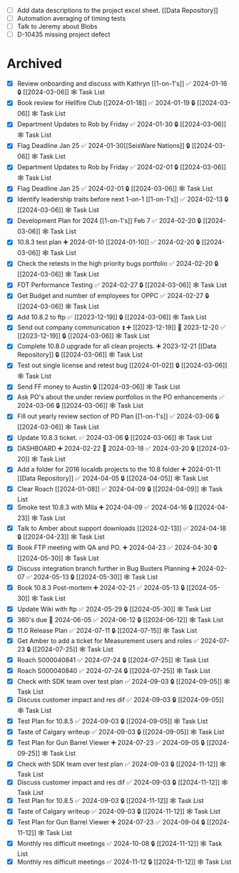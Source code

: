 - [ ] Add data descriptions to the project excel sheet. [[Data Repository]]
- [ ] Automation averaging of timing tests
- [ ] Talk to Jeremy about Blobs
- [ ] D-10435 missing project defect
# Archived

- [x] Review onboarding and discuss with Kathryn [[1-on-1's]] ✅ 2024-01-16 🔒 [[2024-03-06]] 🕸️ Task List
- [x] Book review for Hellfire Club [[2024-01-18]] ✅ 2024-01-19 🔒 [[2024-03-06]] 🕸️ Task List
- [x] Department Updates to Rob by Friday ✅ 2024-01-30 🔒 [[2024-03-06]] 🕸️ Task List
- [x] Flag Deadline Jan 25 ✅ 2024-01-30[[SeisWare Nations]] 🔒 [[2024-03-06]] 🕸️ Task List
- [x] Department Updates to Rob by Friday ✅ 2024-02-01 🔒 [[2024-03-06]] 🕸️ Task List
- [x] Flag Deadline Jan 25 ✅ 2024-02-01 🔒 [[2024-03-06]] 🕸️ Task List
- [x] Identify leadership traits before next 1-on-1 [[1-on-1's]] ✅ 2024-02-13 🔒 [[2024-03-06]] 🕸️ Task List
- [x] Development Plan for 2024 [[1-on-1's]] Feb 7 ✅ 2024-02-20 🔒 [[2024-03-06]] 🕸️ Task List
- [x] 10.8.3 test plan ➕ 2024-01-10 [[2024-01-10]] ✅ 2024-02-20 🔒 [[2024-03-06]] 🕸️ Task List
- [x] Check the retests in the high priority bugs portfolio ✅ 2024-02-20 🔒 [[2024-03-06]] 🕸️ Task List
- [x] FDT Performance Testing ✅ 2024-02-27 🔒 [[2024-03-06]] 🕸️ Task List
- [x] Get Budget and number of employees for OPPC ✅ 2024-02-27 🔒 [[2024-03-06]] 🕸️ Task List
- [x] Add 10.8.2 to ftp ✅ [[2023-12-19]]  🔒 [[2024-03-06]] 🕸️ Task List
- [x] Send out company communication ⏫ ➕ [[2023-12-19]] 📅 2023-12-20 ✅ [[2023-12-19]] 🔒 [[2024-03-06]] 🕸️ Task List
- [x] Complete 10.8.0 upgrade for all clean projects. ➕ 2023-12-21 [[Data Repository]] 🔒 [[2024-03-06]] 🕸️ Task List
- [x] Test out single license and retest bug [[2024-01-02]] 🔒 [[2024-03-06]] 🕸️ Task List
- [x] Send FF money to Austin 🔒 [[2024-03-06]] 🕸️ Task List
- [x] Ask PO's about the under review portfolios in the PO enhancements ✅ 2024-03-06 🔒 [[2024-03-06]] 🕸️ Task List
- [x] Fill out yearly review section of PD Plan [[1-on-1's]] ✅ 2024-03-06 🔒 [[2024-03-06]] 🕸️ Task List
- [x] Update 10.8.3 ticket. ✅ 2024-03-06 🔒 [[2024-03-06]] 🕸️ Task List
- [x] DASHBOARD ➕ 2024-02-22 📅 2024-03-18 ✅ 2024-03-20 🔒 [[2024-03-20]] 🕸️ Task List
- [x] Add a folder for 2016 localdb projects to the 10.8 folder ➕ 2024-01-11 [[Data Repository]] ✅ 2024-04-05 🔒 [[2024-04-05]] 🕸️ Task List
- [x] Clear Roach [[2024-01-08]] ✅ 2024-04-09 🔒 [[2024-04-09]] 🕸️ Task List
- [x] Smoke test 10.8.3 with Mila ➕ 2024-04-09 ✅ 2024-04-16 🔒 [[2024-04-23]] 🕸️ Task List
- [x] Talk to Amber about support downloads [[2024-02-13]] ✅ 2024-04-18 🔒 [[2024-04-23]] 🕸️ Task List
- [x] Book FTP meeting with QA and PO. ➕ 2024-04-23 ✅ 2024-04-30 🔒 [[2024-05-30]] 🕸️ Task List
- [x] Discuss integration branch further in Bug Busters Planning ➕ 2024-02-07 ✅ 2024-05-13 🔒 [[2024-05-30]] 🕸️ Task List
- [x] Book 10.8.3 Post-mortem ➕ 2024-02-21 ✅ 2024-05-13 🔒 [[2024-05-30]] 🕸️ Task List
- [x] Update Wiki with ftp ✅ 2024-05-29 🔒 [[2024-05-30]] 🕸️ Task List
- [x] 360's due 📅 2024-06-05 ✅ 2024-06-12 🔒 [[2024-06-12]] 🕸️ Task List
- [x] 11.0 Release Plan ✅ 2024-07-11 🔒 [[2024-07-15]] 🕸️ Task List
- [x] Get Amber to add a ticket for Measurement users and roles ✅ 2024-07-23 🔒 [[2024-07-25]] 🕸️ Task List
- [x] Roach S000040841 ✅ 2024-07-24 🔒 [[2024-07-25]] 🕸️ Task List
- [x] Roach S000040840 ✅ 2024-07-24 🔒 [[2024-07-25]] 🕸️ Task List
- [x] Check with SDK team over test plan ✅ 2024-09-03 🔒 [[2024-09-05]] 🕸️ Task List
- [x] Discuss customer impact and res dif ✅ 2024-09-03 🔒 [[2024-09-05]] 🕸️ Task List
- [x] Test Plan for 10.8.5 ✅ 2024-09-03 🔒 [[2024-09-05]] 🕸️ Task List
- [x] Taste of Calgary writeup ✅ 2024-09-03 🔒 [[2024-09-05]] 🕸️ Task List
- [x] Test Plan for Gun Barrel Viewer ➕ 2024-07-23 ✅ 2024-09-05 🔒 [[2024-09-25]] 🕸️ Task List
- [x] Check with SDK team over test plan ✅ 2024-09-03 🔒 [[2024-11-12]] 🕸️ Task List
- [x] Discuss customer impact and res dif ✅ 2024-09-03 🔒 [[2024-11-12]] 🕸️ Task List
- [x] Test Plan for 10.8.5 ✅ 2024-09-03 🔒 [[2024-11-12]] 🕸️ Task List
- [x] Taste of Calgary writeup ✅ 2024-09-03 🔒 [[2024-11-12]] 🕸️ Task List
- [x] Test Plan for Gun Barrel Viewer ➕ 2024-07-23 ✅ 2024-09-04 🔒 [[2024-11-12]] 🕸️ Task List
- [x] Monthly res difficult meetings ✅ 2024-10-08 🔒 [[2024-11-12]] 🕸️ Task List
- [x] Monthly res difficult meetings ✅ 2024-11-12 🔒 [[2024-11-12]] 🕸️ Task List
